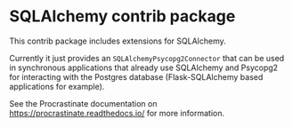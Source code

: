 # SQLAlchemy contrib package

This contrib package includes extensions for SQLAlchemy.

Currently it just provides an `SQLAlchemyPsycopg2Connector` that can be used in
synchronous applications that already use SQLAlchemy and Psycopg2 for interacting with
the Postgres database (Flask-SQLAlchemy based applications for example).

See the Procrastinate documentation on https://procrastinate.readthedocs.io/ for more
information.
